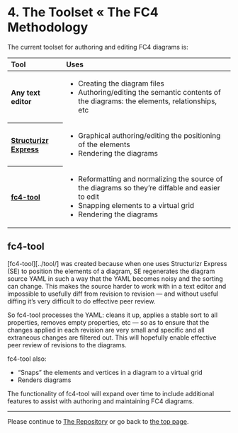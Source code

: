 # 4. The Toolset « The FC4 Methodology

The current toolset for authoring and editing FC4 diagrams is:

<table>
  <thead>
    <tr>
      <th align="left">Tool</th>
      <th align="left">Uses</th>
    </tr>
  </thead>
  <tbody>
    <tr>
      <th align="left">Any text editor</th>
      <td>
        <ul>
          <li>Creating the diagram files</li>
          <li>Authoring/editing the semantic contents of the diagrams: the elements, relationships, etc</li>
        </ul>
      </td>
    </tr>
    <tr>
      <th align="left"><a href="https://structurizr.com/help/express">Structurizr Express</a></th>
      <td>
        <ul>
          <li>Graphical authoring/editing the positioning of the elements</li>
          <li>Rendering the diagrams</li>
        </ul>
      </td>
    </tr>
    <tr>
      <th align="left"><a href="#fc4-tool">fc4-tool</a></th>
      <td>
        <ul>
          <li>Reformatting and normalizing the source of the diagrams so they’re diffable and easier to edit</li>
          <li>Snapping elements to a virtual grid</li>
          <li>Rendering the diagrams</li>
        </ul>
      </td>
    </tr>
  </tbody>
</table>

## fc4-tool

[fc4-tool][../tool/] was created because when one uses Structurizr Express (SE) to position the elements of a diagram, SE regenerates the diagram source YAML in such a way that the YAML becomes noisy and the sorting can change. This makes the source harder to work with in a text editor and impossible to usefully diff from revision to revision — and without useful diffing it’s very difficult to do effective peer review.

So fc4-tool processes the YAML: cleans it up, applies a stable sort to all properties, removes empty properties, etc — so as to ensure that the changes applied in each revision are very small and specific and all extraneous changes are filtered out. This will hopefully enable effective peer review of revisions to the diagrams.

fc4-tool also:

* “Snaps” the elements and vertices in a diagram to a virtual grid
* Renders diagrams

The functionality of fc4-tool will expand over time to include additional features to assist with authoring and maintaining FC4 diagrams.

----

Please continue to [The Repository](repository.md) or go back to [the top page](README.md).

[fc4-tool]: https://github.com/FundingCircle/fc4-framework/tree/master/tool
